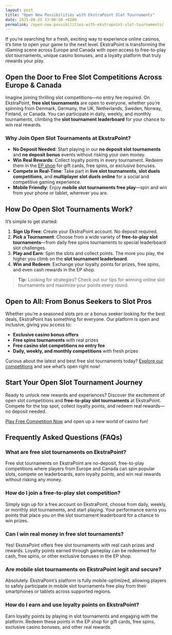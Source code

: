 ```yaml
---
layout: post
title: "Open New Possibilities with EkstraPoint Slot Tournaments"
date: 2025-09-23 13:08:50 +0200
permalink: /open-new-possibilities-with-ekstrapoint-slot-tournaments/
---
```

If you’re searching for a fresh, exciting way to experience online casinos, it’s time to open your game to the next level. EkstraPoint is transforming the iGaming scene across Europe and Canada with open access to free-to-play slot tournaments, unique casino bonuses, and a loyalty platform that truly rewards your play.

## Open the Door to Free Slot Competitions Across Europe & Canada

Imagine joining thrilling slot competitions—no entry fee required. On EkstraPoint, **free slot tournaments** are open to everyone, whether you’re spinning from Denmark, Germany, the UK, Netherlands, Sweden, Norway, Finland, or Canada. You can participate in daily, weekly, and monthly tournaments, climbing the **slot tournament leaderboard** for your chance to win real rewards.

### Why Join Open Slot Tournaments at EkstraPoint?

- **No Deposit Needed**: Start playing in our **no deposit slot tournaments** and **no deposit bonus** events without risking your own money.
- **Win Real Rewards**: Collect loyalty points in every tournament. Redeem them in the [EP shop](https://ekstrapoint.com/shop) for gift cards, free spins, or exclusive bonuses.
- **Compete in Real-Time**: Take part in **live slot tournaments**, **slot duels competitions**, and **multiplayer slot duels online** for a social and competitive gaming experience.
- **Mobile Friendly**: Enjoy **mobile slot tournaments free play**—spin and win from your phone or tablet, wherever you are.

## How Do Open Slot Tournaments Work?

It’s simple to get started:

1. **Sign Up Free**: Create your EkstraPoint account. No deposit required.
2. **Pick a Tournament**: Choose from a wide variety of **free-to-play slot tournaments**—from daily free spins tournaments to special leaderboard slot challenges.
3. **Play and Earn**: Spin the slots and collect points. The more you play, the higher you climb on the **slot tournament leaderboard**.
4. **Win and Redeem**: Exchange your loyalty points for prizes, free spins, and even cash rewards in the EP shop.

> **Tip:** Looking for strategies? Check out our tips for winning online slot tournaments and maximize your points every round.

## Open to All: From Bonus Seekers to Slot Pros

Whether you’re a seasoned slots pro or a bonus seeker looking for the best deals, EkstraPoint has something for everyone. Our platform is open and inclusive, giving you access to:

- **Exclusive casino bonus offers**
- **Free spins tournaments** with real prizes
- **Free casino slot competitions no entry fee**
- **Daily, weekly, and monthly competitions** with fresh prizes

Curious about the latest and best free slot tournaments today? [Explore our competitions](https://ekstrapoint.com/competitions) and see what’s open right now!

## Start Your Open Slot Tournament Journey

Ready to unlock new rewards and experiences? Discover the excitement of open slot competitions and **free-to-play slot tournaments** at EkstraPoint. Compete for the top spot, collect loyalty points, and redeem real rewards—no deposit needed.

[Play Free Competition Now](https://ekstrapoint.com/competitions) and open up a new world of casino fun!

## Frequently Asked Questions (FAQs)

### What are free slot tournaments on EkstraPoint?

Free slot tournaments on EkstraPoint are no-deposit, free-to-play competitions where players from Europe and Canada can spin popular slots, compete on leaderboards, earn loyalty points, and win real rewards without risking any money.

### How do I join a free-to-play slot competition?

Simply sign up for a free account on EkstraPoint, choose from daily, weekly, or monthly slot tournaments, and start playing. Your performance earns you points that place you on the slot tournament leaderboard for a chance to win prizes.

### Can I win real money in free slot tournaments?

Yes! EkstraPoint offers free slot tournaments with real cash prizes and rewards. Loyalty points earned through gameplay can be redeemed for cash, free spins, or other exclusive bonuses in the EP shop.

### Are mobile slot tournaments on EkstraPoint legit and secure?

Absolutely. EkstraPoint’s platform is fully mobile-optimized, allowing players to safely participate in mobile slot tournaments free play from their smartphones or tablets across supported regions.

### How do I earn and use loyalty points on EkstraPoint?

Earn loyalty points by playing in slot tournaments and engaging with the platform. Redeem these points in the EP shop for gift cards, free spins, exclusive casino bonuses, and other real rewards.

<script type="application/ld+json">
{
  "@context": "https://schema.org",
  "@type": "BlogPosting",
  "headline": "Open New Possibilities with EkstraPoint Slot Tournaments",
  "description": "Discover EkstraPoint's free-to-play slot tournaments, no deposit bonuses, and loyalty platform offering real rewards across Europe and Canada.",
  "author": {
    "@type": "Person",
    "name": "EkstraPoint"
  },
  "publisher": {
    "@type": "Person",
    "name": "EkstraPoint"
  },
  "keywords": "casino bonus, no deposit bonus, free spins, online casino reviews, EkstraPoint, free to play, free slot tournaments, free slots tournaments, slot competitions, online slot tournaments, free-to-play slot tournaments, slot tournament leaderboard, daily slot tournaments, weekly slot tournaments, monthly slot tournaments, no deposit slot tournament, live slot tournaments, social slot tournaments, free spins tournaments, slot duels competition, leaderboard slot challenge, free slot tournaments win real money, daily free spins tournament, multiplayer slot duels online, free casino slot competitions no entry fee, mobile slot tournaments free play, free slot leaderboard races",
  "url": "https://ekstrapoint.com/blog/open-new-possibilities-ekstrapoint-slot-tournaments",
  "datePublished": "2024-06-01",
  "dateModified": "2024-06-01",
  "mainEntityOfPage": {
    "@type": "WebPage",
    "@id": "https://ekstrapoint.com/blog/open-new-possibilities-ekstrapoint-slot-tournaments"
  }
}
</script>

<script type="application/ld+json">
{
  "@context": "https://schema.org",
  "@type": "FAQPage",
  "mainEntity": [
    {
      "@type": "Question",
      "name": "What are free slot tournaments on EkstraPoint?",
      "acceptedAnswer": {
        "@type": "Answer",
        "text": "Free slot tournaments on EkstraPoint are no-deposit, free-to-play competitions where players from Europe and Canada can spin popular slots, compete on leaderboards, earn loyalty points, and win real rewards without risking any money."
      }
    },
    {
      "@type": "Question",
      "name": "How do I join a free-to-play slot competition?",
      "acceptedAnswer": {
        "@type": "Answer",
        "text": "Simply sign up for a free account on EkstraPoint, choose from daily, weekly, or monthly slot tournaments, and start playing. Your performance earns you points that place you on the slot tournament leaderboard for a chance to win prizes."
      }
    },
    {
      "@type": "Question",
      "name": "Can I win real money in free slot tournaments?",
      "acceptedAnswer": {
        "@type": "Answer",
        "text": "Yes! EkstraPoint offers free slot tournaments with real cash prizes and rewards. Loyalty points earned through gameplay can be redeemed for cash, free spins, or other exclusive bonuses in the EP shop."
      }
    },
    {
      "@type": "Question",
      "name": "Are mobile slot tournaments on EkstraPoint legit and secure?",
      "acceptedAnswer": {
        "@type": "Answer",
        "text": "Absolutely. EkstraPoint’s platform is fully mobile-optimized, allowing players to safely participate in mobile slot tournaments free play from their smartphones or tablets across supported regions."
      }
    },
    {
      "@type": "Question",
      "name": "How do I earn and use loyalty points on EkstraPoint?",
      "acceptedAnswer": {
        "@type": "Answer",
        "text": "Earn loyalty points by playing in slot tournaments and engaging with the platform. Redeem these points in the EP shop for gift cards, free spins, exclusive casino bonuses, and other real rewards."
      }
    }
  ]
}
</script>